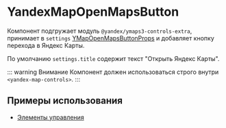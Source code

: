 # YandexMapOpenMapsButton

Компонент подгружает модуль `@yandex/ymaps3-controls-extra`, принимает
в `settings` [YMapOpenMapsButtonProps](https://yandex.ru/dev/jsapi30/doc/ru/ref/#YMapZoomControlProps) и
добавляет кнопку перехода в Яндекс Карты.

По умолчанию `settings.title` содержит текст "Открыть Яндекс Карты".

::: warning Внимание
Компонент должен использоваться строго внутри `<yandex-map-controls>`.
:::

## Примеры использования

- [Элементы управления](/examples/map/controls)
